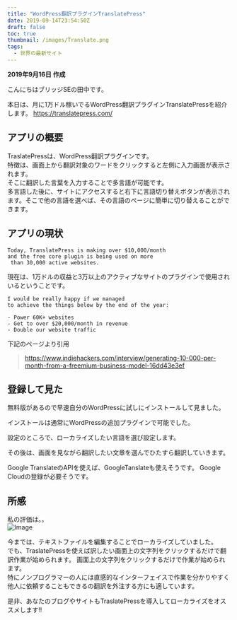 ```yaml
---
title: "WordPress翻訳プラグインTranslatePress"
date: 2019-09-14T23:54:50Z
draft: false
toc: true
thumbnail: /images/Translate.png
tags:
  - 世界の最新サイト
---
```


**2019年9月16日 作成**

こんにちはブリッジSEの田中です。

本日は、月に1万ドル稼いでるWordPress翻訳プラグインTranslatePressを紹介します。
https://translatepress.com/

## アプリの概要
TraslatePressは、WordPress翻訳プラグインです。      
特徴は、画面上から翻訳対象のワードをクリックすると左側に入力画面が表示されます。    
そこに翻訳した言葉を入力することで多言語が可能です。  
多言語した後に、サイトにアクセスすると右下に言語切り替えボタンが表示されます。そこで他の言語を選べば、その言語のページに簡単に切り替えることができます。  


## アプリの現状

```
Today, TranslatePress is making over $10,000/month 
and the free core plugin is being used on more
 than 30,000 active websites.
```

現在は、1万ドルの収益と3万以上のアクティブなサイトのプラグインで使用されいるということです。

```
I would be really happy if we managed 
to achieve the things below by the end of the year:

- Power 60K+ websites
- Get to over $20,000/month in revenue
- Double our website traffic
```


下記のページより引用
> https://www.indiehackers.com/interview/generating-10-000-per-month-from-a-freemium-business-model-16dd43e3ef

## 登録して見た

無料版があるので早速自分のWordPressに試しにインストールして見ました。 

インストールは通常にWordPressの追加プラグインで可能でした。  

設定のところで、ローカライズしたい言語を選び設定します。

その後は、画面を見ながら翻訳したい文章を選んでひたすら翻訳していきます。

Google TranslateのAPIを使えば、GoogleTanslateも使えそうです。
Google Cloudの登録が必要そうです。

## 所感

私の評価は。。  
![Image](/images/Star5.png)

今までは、テキストファイルを編集することでローカライズしていました。    
でも、TraslatePressを使えば訳したい画面上の文字列をクリックするだけで翻訳作業が始められます。
画面上の文字列をクリックするだけで作業が始められます。  
特にノンプログラマーの人には直感的なインターフェイスで作業を分かりやすく他人に依頼することもできるの翻訳を外注する方にも適しています。  

是非、あなたのブログやサイトもTraslatePressを導入してローカライズをオススメします!!

